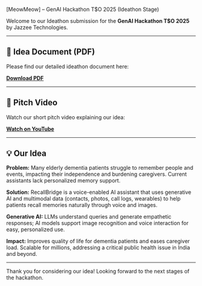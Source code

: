 [MeowMeow] – GenAI Hackathon T$O 2025 (Ideathon Stage)

Welcome to our Ideathon submission for the **GenAI Hackathon T$O 2025** by Jazzee Technologies.

---

## 📄 Idea Document (PDF)

Please find our detailed ideathon document here:

[**Download PDF**](./MeowMeow_SiddharthBharadwaj_Jazzzee2025_Document.pdf)

---

## 🎥 Pitch Video

Watch our short pitch video explaining our idea:

[**Watch on YouTube**](https://youtu.be/FMOxma9hGcM)

---

## 💡 Our Idea

**Problem:** Many elderly dementia patients struggle to remember people and events, impacting their independence and burdening caregivers. Current assistants lack personalized memory support.

**Solution:** RecallBridge is a voice-enabled AI assistant that uses generative AI and multimodal data (contacts, photos, call logs, wearables) to help patients recall memories naturally through voice and images.

**Generative AI:** LLMs understand queries and generate empathetic responses; AI models support image recognition and voice interaction for easy, personalized use.

**Impact:** Improves quality of life for dementia patients and eases caregiver load. Scalable for millions, addressing a critical public health issue in India and beyond.


---

Thank you for considering our idea! Looking forward to the next stages of the hackathon.

